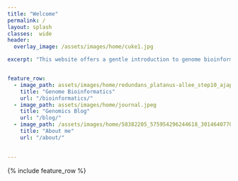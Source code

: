 ```yaml
---
title: "Welcome"
permalink: /
layout: splash
classes:  wide
header:
  overlay_image: /assets/images/home/cuke1.jpg

excerpt: "This website offers a gentle introduction to genome bioinformatics with [Sea Cucumbers](/seacuke/) as the model organism"


feature_row:
  - image_path: assets/images/home/redundans_platanus-allee_step10_ajap-reference.fa.snail.png
    title: "Genome Bioinformatics"
    url: "/bioinformatics/"
  - image_path: assets/images/home/journal.jpeg
    title: "Genomics Blog"
    url: "/blog/"
  - image_path: /assets/images/home/58382205_575954296244618_3014640770582839296_n.jpg
    title: "About me"
    url: "/about/"
  

---
```


{% include feature_row %}




